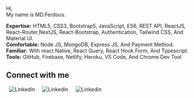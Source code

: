  <!---<div align="center">
<img width="100%" height = "350px" src="https://raw.githubusercontent.com/ferdousr3/f-g-banner/main/js%20(1).png" alt="cover" />
</div>--->

<!-- <h1> Hello < Developers/ >! <img src = "https://raw.githubusercontent.com/MartinHeinz/MartinHeinz/master/wave.gif" width = 50px> </h1>
<p align='center'>
 -->

</p>
<div size='20px'>
  Hi,
  <br>
  My name is MD.Ferdous. 
</div>

<!-- <h2> About Me <img src = "https://media0.giphy.com/media/KDDpcKigbfFpnejZs6/giphy.gif?cid=ecf05e47oy6f4zjs8g1qoiystc56cu7r9tb8a1fe76e05oty&rid=giphy.gif" width = 100px></h2> -->




 <b>Expertise:</b> HTML5, CSS3, Bootstrap5, JavaScript, ES6, REST API, ReactJS, React-Router,NextJS, React-Bootstrap, Authentication, Tailwind CSS, And  Material UI. </br>
<b>Comfortable:</b> Node JS, MongoDB, Express JS, And Payment Method.  </br>
 <b>Familiar:</b> With react Native,  React Query, React Hook Form, And Typescript.  </br>
 <b>Tools:</b> GitHub, Firebase, Netlify, Heroku, VS Code, And Chrome Dev Tool



<!----<img src='https://raw.githubusercontent.com/ShahriarShafin/ShahriarShafin/main/Assets/handshake.gif' width="100px">---->
<h2> Connect with me  </h2>
<a style="text-decoration: none; margin:0px 8px" target="_blank" href = 'https://www.linkedin.com/in/ferdousr3'>
   <img src="https://img.shields.io/badge/-LinkedIn-0072b1?logo=LinkedIn&logoColor=white&logoWidth=30" alt="Linkedin">
  </a> 
<a style="text-decoration: none; margin:0px 8px" target="_blank" href = 'https://www.twitter.com/ferdousr3'> 
  <img src="https://img.shields.io/badge/-Twitter-00acee?logo=Twitter&logoColor=white&logoWidth=30" alt="Linkedin">
</a> 
<a style="text-decoration: none; margin:0px 8px" target="_blank" href = 'https://www.github.com/ferdousr3'> 
  <img src="https://img.shields.io/badge/-GitHub-222021?logo=GitHub&logoColor=white&logoWidth=30" alt="Linkedin">
</a> 


